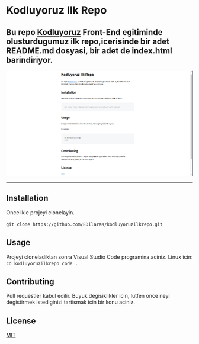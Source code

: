 # Kodluyoruz Ilk Repo
Bu repo [Kodluyoruz](https://www.kodluyoruz.org/programlar) Front-End egitiminde olusturdugumuz ilk repo,icerisinde bir adet README.md dosyasi, bir adet de index.html barindiriyor.
-------------------------

![Kodluyoruz Proje](image/kodluyoruzimg.PNG)

-------------------------

## Installation
Oncelikle projeyi clonelayin.

` git clone https://github.com/EDilaraK/kodluyoruzilkrepo.git `
## Usage
Projeyi cloneladiktan sonra Visual Studio Code programina aciniz.
Linux icin:
`cd kodluyoruzilkrepo code .`
## Contributing
Pull requestler kabul edilir. Buyuk degisiklikler icin, lutfen once neyi degistirmek istediginizi tartismak icin bir konu aciniz.
## License
[MIT](LICENSE)